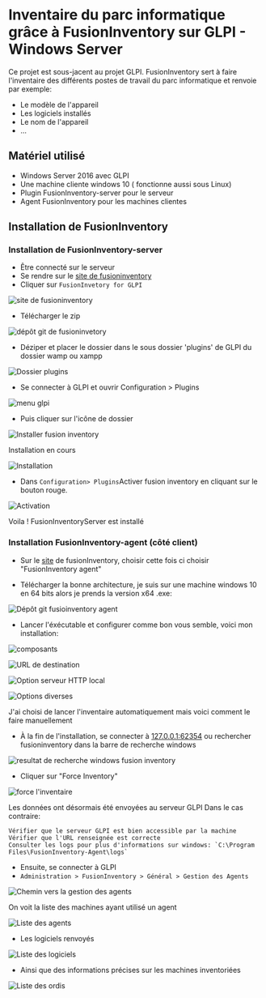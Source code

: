 # Inventaire du parc informatique grâce à FusionInventory sur GLPI - Windows Server

Ce projet est sous-jacent au projet GLPI.
FusionInventory sert à faire l'inventaire des différents postes de travail du parc informatique et renvoie par exemple:
- Le modèle de l'appareil
- Les logiciels installés
- Le nom de l'appareil
- ...

## Matériel utilisé

- Windows Server 2016 avec GLPI
- Une machine cliente windows 10 ( fonctionne aussi sous Linux)
- Plugin FusionInventory-server pour le serveur
- Agent FusionInventory pour les machines clientes

## Installation de FusionInventory

### Installation de FusionInventory-server

* Être connecté sur le serveur
* Se rendre sur le [site de fusioninventory](https://fusioninventory.org/)
* Cliquer sur `FusionInvetory for GLPI`

![site de fusioninventory](https://github.com/1Tyron140/doc/raw/main/images/glpi/site-fi.PNG)

* Télécharger le zip

![dépôt git de fusioninvetory](https://github.com/1Tyron140/doc/raw/main/images/glpi/fi-git.PNG)

* Déziper et placer le dossier dans le sous dossier 'plugins' de GLPI du dossier wamp ou xampp

![Dossier plugins](https://github.com/1Tyron140/doc/raw/main/images/glpi/fi-dossier-plugins.PNG)

* Se connecter à GLPI et ouvrir Configuration > Plugins

![menu glpi](https://github.com/1Tyron140/doc/raw/main/images/glpi/glpi_plugins.PNG)

* Puis cliquer sur l'icône de dossier

![Installer fusion inventory](https://github.com/1Tyron140/doc/raw/main/images/glpi/installer_fi.PNG)

Installation en cours

![Installation](https://github.com/1Tyron140/doc/raw/main/images/glpi/fi_installation.PNG)

* Dans `Configuration> Plugins`Activer fusion inventory en cliquant sur le bouton rouge.

![Activation](https://github.com/1Tyron140/doc/raw/main/images/glpi/activer_fi.PNG)

Voila ! FusionInventoryServer est installé

### Installation FusionInventory-agent (côté client)

* Sur le [site](https://fusioninventory.org/) de fusionInventory, choisir cette fois ci choisir "FusionInventory agent" 

* Télécharger la bonne architecture, je suis sur une machine windows 10 en 64 bits alors je prends la version x64 .exe:

![Dépôt git fusioinventory agent](https://github.com/1Tyron140/doc/raw/main/images/glpi/fi-agent-git.PNG)

* Lancer l'éxécutable et configurer comme bon vous semble, voici mon installation:

![composants](https://github.com/1Tyron140/doc/raw/main/images/glpi/fi_agent_composant.PNG)

![URL de destination](https://github.com/1Tyron140/doc/raw/main/images/glpi/fi-agent-destination.PNG)

![Option serveur HTTP local](https://github.com/1Tyron140/doc/raw/main/images/glpi/fi_agent_option-serveur.PNG)

![Options diverses](https://github.com/1Tyron140/doc/raw/main/images/glpi/fi_agent_divers.PNG)

J'ai choisi de lancer l'inventaire automatiquement mais voici comment le faire manuellement

* À la fin de l'installation, se connecter à [127.0.0.1:62354](http://127.0.0.1:62354) ou rechercher fusioninventory dans la barre de recherche windows

![resultat de recherche windows fusion inventory](https://github.com/1Tyron140/doc/raw/main/images/glpi/fi_agent_searchbar.PNG)

* Cliquer sur "Force Inventory"  

![force l'inventaire](https://github.com/1Tyron140/doc/raw/main/images/glpi/fi_agent_forceinventory.PNG)

Les données ont désormais été envoyées au serveur GLPI
Dans le cas contraire:

```
Vérifier que le serveur GLPI est bien accessible par la machine 
Vérifier que l'URL renseignée est correcte
Consulter les logs pour plus d'informations sur windows: `C:\Program Files\FusionInventory-Agent\logs`
```


* Ensuite, se connecter à GLPI
* `Administration > FusionInventory > Général > Gestion des Agents`

![Chemin vers la gestion des agents](https://github.com/1Tyron140/doc/raw/main/images/glpi/fi_gestion-agents.PNG)

On voit la liste des machines ayant utilisé un agent

![Liste des agents](https://github.com/1Tyron140/doc/raw/main/images/glpi/fi_liste-agent.PNG)

* Les logiciels renvoyés

![Liste des logiciels](https://github.com/1Tyron140/doc/raw/main/images/glpi/fi_logiciels.PNG)

* Ainsi que des informations précises sur les machines inventoriées

![Liste des ordis](https://github.com/1Tyron140/doc/raw/main/images/glpi/fi_liste_ordis.PNG)